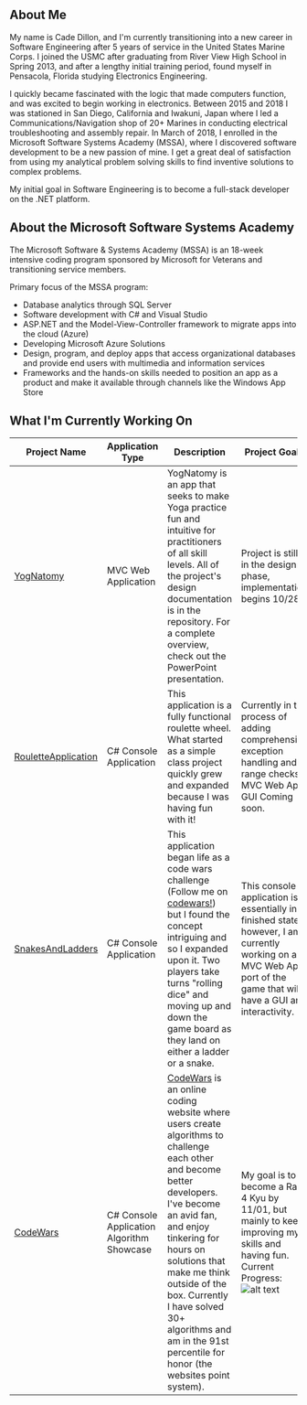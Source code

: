 
## About Me 
My name is Cade Dillon, and I'm currently transitioning into a new career in Software Engineering after 5 years of service in the United States Marine Corps. I joined the USMC after graduating from River View High School in Spring 2013, and after a lengthy initial training period, found myself in Pensacola, Florida studying Electronics Engineering.
  
I quickly became fascinated with the logic that made computers function, and was excited to begin working in electronics. Between 2015 and 2018 I was stationed in San Diego, California and Iwakuni, Japan where I led a Communications/Navigation shop of 20+ Marines in conducting electrical troubleshooting and assembly repair. In March of 2018, I enrolled in the Microsoft Software Systems Academy (MSSA), where I discovered software development to be a new passion of mine. I get a great deal of satisfaction from using my analytical problem solving skills to find inventive solutions to complex problems. 
  
My initial goal in Software Engineering is to become a full-stack developer on the .NET platform.

## About the Microsoft Software Systems Academy 

The Microsoft Software & Systems Academy (MSSA) is an 18-week intensive coding program sponsored by Microsoft for Veterans and transitioning service members.

Primary focus of the MSSA program:

* Database analytics through SQL Server
* Software development with C# and Visual Studio
* ASP.NET and the Model-View-Controller framework to migrate apps into the cloud (Azure)
* Developing Microsoft Azure Solutions
* Design, program, and deploy apps that access organizational databases and provide end users with multimedia and information services
* Frameworks and the hands-on skills needed to position an app as a product and make it available through channels like the Windows App Store

## What I'm Currently Working On 

| Project Name | Application Type | Description | Project Goals |
|--------------|------------------|-------------|---------------|
|[YogNatomy](https://github.com/cadedillon/YogNatomy)|MVC Web Application|YogNatomy is an app that seeks to make Yoga practice fun and intuitive for practitioners of all skill levels. All of the project's design documentation is in the repository. For a complete overview, check out the PowerPoint presentation. |Project is still in the design phase, implementation begins 10/28 |
|[RouletteApplication](https://github.com/cadedillon/Roulette-Application)|C# Console Application|This application is a fully functional roulette wheel. What started as a simple class project quickly grew and expanded because I was having fun with it! | Currently in the process of adding comprehensive exception handling and range checks. MVC Web App GUI Coming soon.|
|[SnakesAndLadders](https://github.com/cadedillon/SnakesAndLadders)|C# Console Application| This application began life as a code wars challenge (Follow me on [codewars!](https://codewars.com/cade.dillontech)) but I found the concept intriguing and so I expanded upon it. Two players take turns "rolling dice" and moving up and down the game board as they land on either a ladder or a snake.|This console application is essentially in a finished state, however, I am currently working on an MVC Web App port of the game that will have a GUI and interactivity.|
[CodeWars](https://github.com/cadedillon/CodeWarsAlgorithms)|C# Console Application Algorithm Showcase|[CodeWars](https://www.codewars.com/users/Cade.dillontech) is an online coding website where users create algorithms to challenge each other and become better developers. I've become an avid fan, and enjoy tinkering for hours on solutions that make me think outside of the box. Currently I have solved 30+ algorithms and am in the 91st percentile for honor (the websites point system).|My goal is to become a Rank 4 Kyu by 11/01, but mainly to keep improving my skills and having fun. Current Progress: ![alt text](https://www.codewars.com/users/Cade.dillontech/badges/large)|
